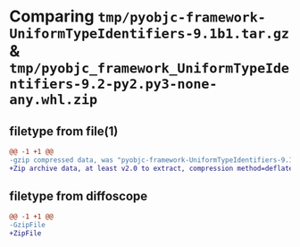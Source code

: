 # Comparing `tmp/pyobjc-framework-UniformTypeIdentifiers-9.1b1.tar.gz` & `tmp/pyobjc_framework_UniformTypeIdentifiers-9.2-py2.py3-none-any.whl.zip`

## filetype from file(1)

```diff
@@ -1 +1 @@
-gzip compressed data, was "pyobjc-framework-UniformTypeIdentifiers-9.1b1.tar", last modified: Sun Mar 26 11:43:02 2023, max compression
+Zip archive data, at least v2.0 to extract, compression method=deflate
```

## filetype from diffoscope

```diff
@@ -1 +1 @@
-GzipFile
+ZipFile
```

